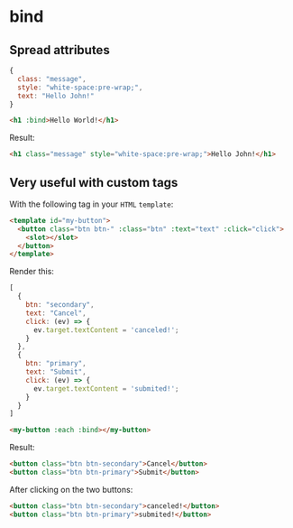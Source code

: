 # bind 
## Spread attributes
```js
{
  class: "message",
  style: "white-space:pre-wrap;",
  text: "Hello John!"
}
```
```html
<h1 :bind>Hello World!</h1>
```
Result:
```html
<h1 class="message" style="white-space:pre-wrap;">Hello John!</h1>
```

## Very useful with custom tags
With the following tag in your `HTML` `template`: 
```html
<template id="my-button">
  <button class="btn btn-" :class="btn" :text="text" :click="click">
    <slot></slot>
  </button>
</template>
```
Render this:
```js
[
  {
    btn: "secondary",
    text: "Cancel",
    click: (ev) => {
      ev.target.textContent = 'canceled!';
    }
  },
  {
    btn: "primary",
    text: "Submit",
    click: (ev) => {
      ev.target.textContent = 'submited!';
    }
  }
]
```
```html
<my-button :each :bind></my-button>
```
Result:
```html
<button class="btn btn-secondary">Cancel</button>
<button class="btn btn-primary">Submit</button>
```
After clicking on the two buttons:
```html
<button class="btn btn-secondary">canceled!</button>
<button class="btn btn-primary">submited!</button>
```
